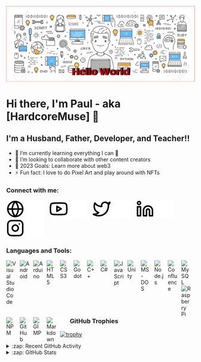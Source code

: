 ![MasterHead](./img/banner.png)


# Hi there, I'm Paul - aka [HardcoreMuse] 👋 

## I'm a Husband, Father, Developer, and Teacher!!

- 🌱 I’m currently learning everything I can 🤣
- 👯 I’m looking to collaborate with other content creators
- 🥅 2023 Goals: Learn more about web3
- ⚡ Fun fact: I love to do Pixel Art and play around with NFTs

### Connect with me:

[![website](./img/globe-light.svg)](https://https://thepixelscriptchronicles.com#gh-light-mode-only)
[![website](./img/globe-dark.svg)](https://https://thepixelscriptchronicles.com#gh-dark-mode-only)
&nbsp;&nbsp;
[![website](./img/youtube-light.svg)](https://youtube.com#gh-light-mode-only)
[![website](./img/youtube-dark.svg)](https://youtube.com#gh-dark-mode-only)
&nbsp;&nbsp;
[![website](./img/twitter-light.svg)](https://twitter.com/hardcore_muse#gh-light-mode-only)
[![website](./img/twitter-dark.svg)](https://twitter.com/hardcore_muse#gh-dark-mode-only)
&nbsp;&nbsp;
[![website](./img/linkedin-light.svg)](https://www.linkedin.com/in/paul-sisson#gh-light-mode-only)
[![website](./img/linkedin-dark.svg)](https://www.linkedin.com/in/paul-sisson#gh-dark-mode-only)
&nbsp;&nbsp;
[![website](./img/instagram-light.svg)](https://www.instagram.com/hardcoremuse#gh-light-mode-only)
[![website](./img/instagram-dark.svg)](https://www.instagram.com/hardcoremuse#gh-dark-mode-only)

### Languages and Tools:

<img align="left" alt="Visual Studio Code" width="26px" src="https://cdn.jsdelivr.net/gh/devicons/devicon/icons/vscode/vscode-original.svg" style="padding-right:10px;" />
<img align="left" alt="Android" width="26px" src="https://cdn.jsdelivr.net/gh/devicons/devicon/icons/android/android-original.svg" style="padding-right:10px;"/>
<img align="left" alt="Arduino" width="26px" src="https://cdn.jsdelivr.net/gh/devicons/devicon/icons/arduino/arduino-original.svg" style="padding-right:10px;"/>
<img align="left" alt="HTML5" width="26px" src="https://cdn.jsdelivr.net/gh/devicons/devicon/icons/html5/html5-original.svg" style="padding-right:10px;" />
<img align="left" alt="CSS3" width="26px" src="https://cdn.jsdelivr.net/gh/devicons/devicon/icons/css3/css3-original.svg" style="padding-right:10px;" />
<img align="left" alt="Godot" width="26px" src="https://cdn.jsdelivr.net/gh/devicons/devicon/icons/godot/godot-original.svg" style="padding-right:10px;" />
<img align="left" alt="C++" width="26px" src="https://cdn.jsdelivr.net/gh/devicons/devicon/icons/cplusplus/cplusplus-original.svg" style="padding-right:10px;" />
<img align="left" alt="C#" width="26px" src="https://cdn.jsdelivr.net/gh/devicons/devicon/icons/csharp/csharp-original.svg" style="padding-right:10px;" />
<img align="left" alt="JavaScript" width="26px" src="https://cdn.jsdelivr.net/gh/devicons/devicon/icons/javascript/javascript-original.svg" style="padding-right:10px;" />
<img align="left" alt="Unity" width="26px" src="https://cdn.jsdelivr.net/gh/devicons/devicon/icons/unity/unity-original.svg" style="padding-right:10px;" />
<img align="left" alt="MS-DOS" width="26px" src="https://cdn.jsdelivr.net/gh/devicons/devicon/icons/msdos/msdos-original.svg" style="padding-right:10px;" />
<img align="left" alt="Node.js" width="26px" src="https://cdn.jsdelivr.net/gh/devicons/devicon/icons/nodejs/nodejs-original.svg" style="padding-right:10px;" />
<img align="left" alt="Confluence" width="26px" src="https://cdn.jsdelivr.net/gh/devicons/devicon/icons/confluence/confluence-original.svg" style="padding-right:10px;" />
<img align="left" alt="MySQL" width="26px" src="https://cdn.jsdelivr.net/gh/devicons/devicon/icons/mysql/mysql-original.svg" style="padding-right:10px;" />
<img align="left" alt="Raspberry Pi" width="26px" src="https://cdn.jsdelivr.net/gh/devicons/devicon/icons/raspberrypi/raspberrypi-original.svg" style="padding-right:10px;" />
<img align="left" alt="NPM" width="26px" src="https://cdn.jsdelivr.net/gh/devicons/devicon/icons/npm/npm-original-wordmark.svg" style="padding-right:10px;" />
<img align="left" alt="GitHub" width="26px" src="https://user-images.githubusercontent.com/3369400/139447912-e0f43f33-6d9f-45f8-be46-2df5bbc91289.png" style="padding-right:10px;" />
<img align="left" alt="GIMP" width="26px" src="https://cdn.jsdelivr.net/gh/devicons/devicon/icons/gimp/gimp-original.svg" style="padding-right:10px;" />
<img align="left" alt="Markdown" width="26px" src="https://cdn.jsdelivr.net/gh/devicons/devicon/icons/markdown/markdown-original.svg" style="padding-right:10px;" />
<img align="left" alt="Terminal" width="26px" src="./img/terminal-dark.svg" />

<br />
<br />

---

### GitHub Trophies

[![trophy](https://github-profile-trophy.vercel.app/?username=Hardcoremuse&theme=onedark)](https://github.com/ryo-ma/github-profile-trophy)

<details>
  <summary>:zap: Recent GitHub Activity</summary>
  
# :zap: Recent Activity

<!--RECENT_ACTIVITY:start-->
1. ⬆️ Pushed 1 commit(s) to [HardcoreMuse/HardcoreMuse](https://github.com/HardcoreMuse/HardcoreMuse)
2. ⬆️ Pushed 1 commit(s) to [HardcoreMuse/HardcoreMuse](https://github.com/HardcoreMuse/HardcoreMuse)
3. ⬆️ Pushed 1 commit(s) to [HardcoreMuse/HardcoreMuse](https://github.com/HardcoreMuse/HardcoreMuse)
4. ⬆️ Pushed 2 commit(s) to [HardcoreMuse/HardcoreMuse](https://github.com/HardcoreMuse/HardcoreMuse)
5. ⬆️ Pushed 1 commit(s) to [HardcoreMuse/HardcoreMuse](https://github.com/HardcoreMuse/HardcoreMuse)
<!--RECENT_ACTIVITY:end-->

</details>

<details>
  <summary>:zap: GitHub Stats</summary>

  <img align="left" alt="HardcoreMuse's GitHub Stats" src="https://github-readme-stats.vercel.app/api?username=HardcoreMuse&show_icons=true&theme=dracula" />

</details>

[website]: https://www.google.com
[twitter]: https://twitter.com/ScriptPixel
[youtube]: https://youtube.com/
[instagram]: https://instagram.com/
[linkedin]: www.linkedin.com/in/paul-sisson
